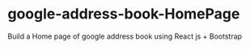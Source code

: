 # google-address-book-HomePage
Build a Home page of  google address book  using React js + Bootstrap

